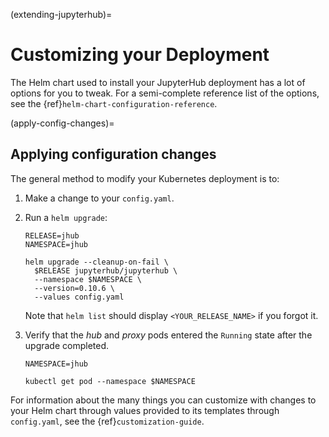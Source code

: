 (extending-jupyterhub)=

# Customizing your Deployment

The Helm chart used to install your JupyterHub deployment has a lot of options
for you to tweak. For a semi-complete reference list of the options, see the
{ref}`helm-chart-configuration-reference`.

(apply-config-changes)=

## Applying configuration changes

The general method to modify your Kubernetes deployment is to:

1. Make a change to your `config.yaml`.
2. Run a `helm upgrade`:

   ```
   RELEASE=jhub
   NAMESPACE=jhub

   helm upgrade --cleanup-on-fail \
     $RELEASE jupyterhub/jupyterhub \
     --namespace $NAMESPACE \
     --version=0.10.6 \
     --values config.yaml
   ```

   Note that `helm list` should display `<YOUR_RELEASE_NAME>` if you forgot it.

3. Verify that the _hub_ and _proxy_ pods entered the `Running` state after
   the upgrade completed.

   ```
   NAMESPACE=jhub

   kubectl get pod --namespace $NAMESPACE
   ```

For information about the many things you can customize with changes to your
Helm chart through values provided to its templates through `config.yaml`, see
the {ref}`customization-guide`.
